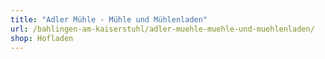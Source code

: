 ```yaml
---
title: "Adler Mühle - Mühle und Mühlenladen"
url: /bahlingen-am-kaiserstuhl/adler-muehle-muehle-und-muehlenladen/
shop: Hofladen
---
```

